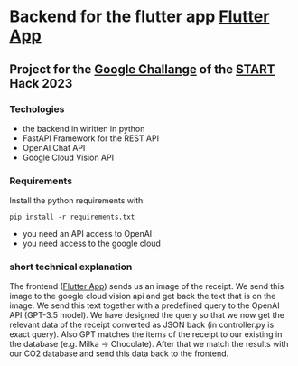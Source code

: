 Backend for the flutter app [Flutter App](https://github.com/TheNewReducers/flutter_app)
======
## Project for the [Google Challange](https://github.com/START-Hack/GOOGLE_STARTHACK23) of the [START](https://www.startglobal.org/) Hack 2023


### Techologies
- the backend in wiritten in python
- FastAPI Framework for the REST API
- OpenAI Chat API
- Google Cloud Vision API

### Requirements
 Install the python requirements with:

```pip install -r requirements.txt```

- you need an API access to OpenAI
- you need access to the google cloud

### short technical explanation 
The frontend ([Flutter App](https://github.com/TheNewReducers/flutter_app)) sends us an image of the receipt. We send this image to the google cloud vision api and get back the text that is on the image. We send this text together with a predefined query to the OpenAI API (GPT-3.5 model). We have designed the query so that we now get the relevant data of the receipt converted as JSON back (in controller.py is exact query).  Also GPT matches the items of the receipt to our existing in the database (e.g. Milka -> Chocolate). After that we match the results with our CO2 database and send this data back to the frontend.

